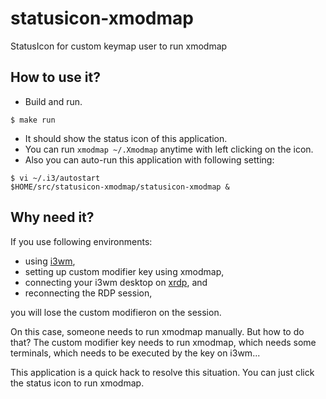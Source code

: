 # statusicon-xmodmap

StatusIcon for custom keymap user to run xmodmap

## How to use it?

* Build and run.

```
$ make run
```

* It should show the status icon of this application.
* You can run `xmodmap ~/.Xmodmap` anytime with left clicking on the icon.
* Also you can auto-run this application with following setting:

```
$ vi ~/.i3/autostart
$HOME/src/statusicon-xmodmap/statusicon-xmodmap &
```

## Why need it?

If you use following environments:

* using [i3wm](https://i3wm.org/),
* setting up custom modifier key using xmodmap,
* connecting your i3wm desktop on [xrdp](https://github.com/neutrinolabs/xrdp), and
* reconnecting the RDP session,

you will lose the custom modifieron on the session.

On this case, someone needs to run xmodmap manually.
But how to do that?
The custom modifier key needs to run xmodmap, which needs some terminals, which needs to be executed by the key on i3wm...

This application is a quick hack to resolve this situation. You can just click the status icon to run xmodmap.
